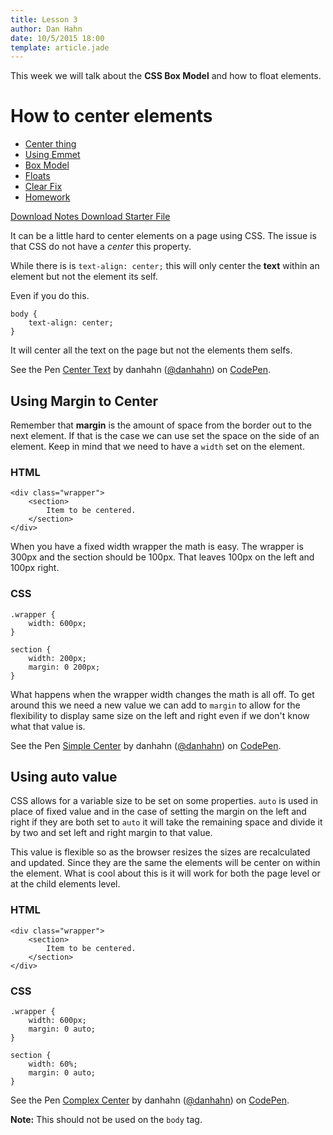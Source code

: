 ```yaml
---
title: Lesson 3
author: Dan Hahn
date: 10/5/2015 18:00
template: article.jade
---
```


This week we will talk about the **CSS Box Model** and how to float elements.

<span class="more"></span>

# How to center elements

* [Center thing]()
* [Using Emmet](emmet.html)
* [Box Model](box-model.html)
* [Floats](floats.html)
* [Clear Fix](clear-fix.html)
* [Homework](homework.html)

[Download Notes  <i class="icon-download-alt icon-white"></i>](week3-notes.zip)
[Download Starter File  <i class="icon-download-alt icon-white"></i>](week3.zip)

It can be a little hard to center elements on a page using CSS.  The issue is that CSS do not have a *center* this property.  

While there is is `text-align: center;` this will only center the **text** within an element but not the element its self.  

Even if you do this.

    body {
        text-align: center;
    }

It will center all the text on the page but not the elements them selfs.

<p data-height="266" data-theme-id="16874" data-slug-hash="jbmPNN" data-default-tab="result" data-user="danhahn" class='codepen'>See the Pen <a href='http://codepen.io/danhahn/pen/jbmPNN/'>Center Text</a> by danhahn (<a href='http://codepen.io/danhahn'>@danhahn</a>) on <a href='http://codepen.io'>CodePen</a>.</p>
<script async src="//assets.codepen.io/assets/embed/ei.js"></script>

## Using Margin to Center

Remember that **margin** is the amount of space from the border out to the next element.  If that is the case we can use set the space on the side of an element.  Keep in mind that we need to have a `width` set on the element.

### HTML

    <div class="wrapper">
        <section>
            Item to be centered.
        </section>
    </div>

When you have a fixed width wrapper the math is easy.  The wrapper is 300px and the section should be 100px.  That leaves 100px on the left and 100px right.

### CSS

    .wrapper {
        width: 600px;
    }

    section {
        width: 200px;
        margin: 0 200px;
    }

What happens when the wrapper width changes the math is all off.  To get around this we need a new value we can add to `margin` to allow for the flexibility to display same size on the left and right even if we don't know what that value is.

<p data-height="266" data-theme-id="16874" data-slug-hash="OymPda" data-default-tab="result" data-user="danhahn" class='codepen'>See the Pen <a href='http://codepen.io/danhahn/pen/OymPda/'>Simple Center</a> by danhahn (<a href='http://codepen.io/danhahn'>@danhahn</a>) on <a href='http://codepen.io'>CodePen</a>.</p>
<script async src="//assets.codepen.io/assets/embed/ei.js"></script>

## Using auto value

CSS allows for a variable size to be set on some properties.  `auto` is used in place of fixed value and in the case of setting the margin on the left and right if they are both set to `auto` it will take the remaining space and divide it by two and set left and right margin to that value.  

This value is flexible so as the browser resizes the sizes are recalculated and updated.  Since they are the same the elements will be center on within the element.  What is cool about this is it will work for both the page level or at the child elements level.

### HTML

    <div class="wrapper">
        <section>
            Item to be centered.
        </section>
    </div>

### CSS

    .wrapper {
        width: 600px;
        margin: 0 auto;
    }

    section {
        width: 60%;
        margin: 0 auto;
    }

<p data-height="266" data-theme-id="16874" data-slug-hash="JYNoQJ" data-default-tab="result" data-user="danhahn" class='codepen'>See the Pen <a href='http://codepen.io/danhahn/pen/JYNoQJ/'>Complex Center</a> by danhahn (<a href='http://codepen.io/danhahn'>@danhahn</a>) on <a href='http://codepen.io'>CodePen</a>.</p>
<script async src="//assets.codepen.io/assets/embed/ei.js"></script>

**Note:** This should not be used on the `body` tag.
